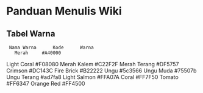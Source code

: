 # Panduan Menulis Wiki
## Tabel Warna
     Nama Warna      Kode      Warna
       Merah     #A40000
   Light Coral   #F08080
   Merah Kalem   #C22F2F
  Merah Terang   #DF5757
      Crimson    #DC143C
   Fire Brick    #B22222
        Ungu     #5c3566
    Ungu Muda    #75507b
   Ungu Terang   #ad7fa8
  Light Salmon   #FFA07A
       Coral     #FF7F50
      Tomato     #FF6347
   Orange Red    #FF4500

